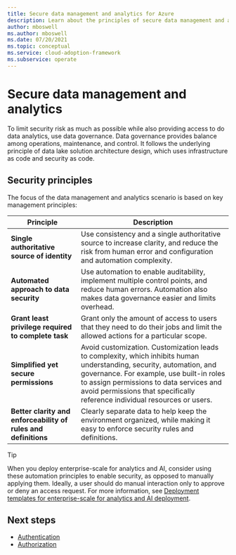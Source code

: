 ```yaml
---
title: Secure data management and analytics for Azure
description: Learn about the principles of secure data management and analytics for Azure.
author: mboswell
ms.author: mboswell
ms.date: 07/20/2021
ms.topic: conceptual
ms.service: cloud-adoption-framework
ms.subservice: operate
---
```


# Secure data management and analytics

To limit security risk as much as possible while also providing access to do data analytics, use data governance. Data governance provides balance among operations, maintenance, and control. It follows the underlying principle of data lake solution architecture design, which uses infrastructure as code and security as code.

## Security principles

The focus of the data management and analytics scenario is based on key management principles:

| Principle  |Description|
|--|--|
| **Single authoritative source of identity**| Use consistency and a single authoritative source to increase clarity, and reduce the risk from human error and configuration and automation complexity. |
| **Automated approach to data security**| Use automation to enable auditability, implement multiple control points, and reduce human errors. Automation also makes data governance easier and limits overhead.|
| **Grant least privilege required to complete task**| Grant only the amount of access to users that they need to do their jobs and limit the allowed actions for a particular scope.|
|  **Simplified yet secure permissions**| Avoid customization. Customization leads to complexity, which inhibits human understanding, security, automation, and governance. For example, use built-in roles to assign permissions to data services and avoid permissions that specifically reference individual resources or users.|
| **Better clarity and enforceability of rules and definitions**| Clearly separate data to help keep the environment organized, while making it easy to enforce security rules and definitions. |

> [!TIP]
> When you deploy enterprise-scale for analytics and AI, consider using these automation principles to enable security, as opposed to manually applying them. Ideally, a user should do manual interaction only to approve or deny an access request. For more information, see [Deployment templates for enterprise-scale for analytics and AI deployment](eslz-deployment-templates.md).

## Next steps

- [Authentication](secure-authentication.md)
- [Authorization](secure-analytics-role-based-access-control.md)
